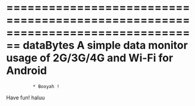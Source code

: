 ================================================================================
                                dataBytes
                A simple data monitor usage of 2G/3G/4G 
                          and Wi-Fi for Android 
================================================================================


              * Booyah !


Have fun!
haluu